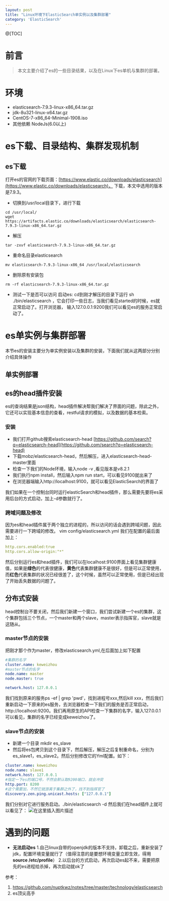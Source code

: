 ```yaml
---
layout: post
title: "Linux环境下ElasticSearch单实例以及集群部署"
category: 'ElasticSearch'
---
```



@[TOC]
# 前言
> 本文主要介绍了es的一些目录结果，以及在Linux下es单机与集群的部署。

# 环境
 - elasticsearch-7.9.3-linux-x86_64.tar.gz
 - jdk-8u321-linux-x64.tar.gz
 - CentOS-7-x86_64-Minimal-1908.iso
 - 其他依赖 NodeJs(6.0以上)

# es下载、目录结构、集群发现机制
## es下载
打开es的官网的下载页面：[https://www.elastic.co/downloads/elasticsearch](https://www.elastic.co/downloads/elasticsearch)，
下载，本文中选用的版本是7.9.3。
- 切换到/usr/local目录下，进行下载
```
cd /usr/local/
wget https://artifacts.elastic.co/downloads/elasticsearch/elasticsearch-7.9.3-linux-x86_64.tar.gz
```

- 解压
```
tar -zxvf elasticsearch-7.9.3-linux-x86_64.tar.gz
```

- 重命名目录elasticsearch
```
mv elasticsearch-7.9.3-linux-x86_64 /usr/local/elasticsearch
```

- 删除原有安装包
```
rm -rf elasticsearch-7.9.3-linux-x86_64.tar.gz
```

- 测试一下是否可以访问
启动es: cd到刚才解压的目录下运行  sh ./bin/elasticsearch ，它会打印一些日志，当我们看见started的时候，es就正常启动了。打开浏览器，
输入127.0.0.1:9200我们可以看见es的服务正常启动了。

# es单实例与集群部署
本节es的安装主要分为单实例安装以及集群的安装，下面我们就从这两部分分别介绍具体操作
## 单实例部署

## es的head插件安装
es的查询结果是json结构，head插件解决帮我们解决了界面的问题，除此之外，它还可以实现基本信息的查看，restful请求的模拟，以及数据的基本检索。
### 安装
 - 我们打开github搜索elasticsearch-head
[https://github.com/search?q=elasticsearch-head](https://github.com/search?q=elasticsearch-head)
 - 下载mobz/elasticsearch-head，然后解压，进入elasticsearch-head-master里面
 - 检查一下我们的Node环境，输入node -v ,看见版本是v8.2.1
 - 我们执行npm install，然后输入npm run start，可以看见9100就出来了
 - 在浏览器端输入http://localhost:9100，就可以看见ElasticSearch的界面了

我们如果在一个控制台同时运行elasticSearch和head插件，那么需要先要将es采用后台的方式启动，加上-d参数就行了。
### 跨域问题及修改
因为es和head插件属于两个独立的进程的，所以访问的话会遇到跨域问题，因此需要进行一下跨域的修改。
  vim config/elasticsearch.yml 我们在配置的最后面加上：
```yml
http.cors.enabled:true
http.cors.allow-origin:"*"
```
然后分别运行es和head插件，我们可以在localhost:9100界面上看见集群健康值，如果是**绿色**的代表很健康，**黄色**代表集群健康不是很好，但是可以正常使用，而**红色**代表集群的状况已经很差了，这个时候，虽然可以正常使用，但是已经出现了开始丢失数据的问题了。
## 分布式安装
head控制台不要关闭，然后我们新建一个窗口，我们尝试新建一个es的集群，这个集群包括三个节点，一个master和两个slave，master表示指挥官，slave就是这随从。
### master节点的安装
 把刚才那个作为master，修改elasticsearch.yml,在后面加上如下配置
```yaml
#集群的名字
cluster.name: keweizhou
#master节点的名字
node.name: master
node.master: true

network.host: 127.0.0.1
```
我们找到原来的服务ps -ef | grep 'pwd'，找到进程号xxx,然后kill xxx，然后我们重新启动一下原来的es服务，去浏览器检查一下我们的服务是否正常启动，http://localhost:9200。我们再用原生的API检查一下集群的名字，输入127.0.0.1可以看见，集群的名字已经变成keweizhou了。
### slave节点的安装
 - 新建一个目录 mkdir es_slave
 - 然后将es包拷贝到这个目录下，然后解压，解压之后复制重命名，分别为es_slave1，es_slave2。然后分别修改它的Yml配置。如下：
```yaml
cluster.name: keweizhou
node.name: slave1
network.host: 127.0.0.1
#指定一下es的端口号，不然会默认取9200端口，就会冲突
http.port: 8200
#这个需要加，不然它就游离于集群之外了，找不到指挥官了
discovery.zen.ping.unicast.hosts: ["127.0.0.1"]
```
我们分别对它进行服务启动。./bin/elasticsearch -d
然后我们在head插件上就可以看见了：
![在这里插入图片描述](https://upload-images.jianshu.io/upload_images/9905084-8bddf20d48f8dd1c?imageMogr2/auto-orient/strip%7CimageView2/2/w/1240)
# 遇到的问题
 - **无法启动es**
 1.自己linux自带的openjdk的版本不支持，卸载之后，重新安装了jdk，配置环境变量就行了（值得注意的是要想环境变量立即生效，得用**source /etc/profile**）
 2.以后台的方式启动，再次启动es起不来，需要把原先的es进程给杀掉，再次启动就ok了

 参考：
 1. https://github.com/nuptkwz/notes/tree/master/technology/elasticsearch
 2. es顶尖高手
